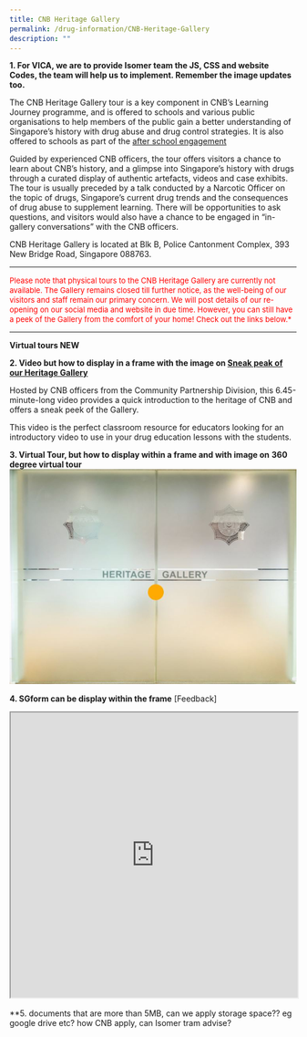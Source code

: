 ```yaml
---
title: CNB Heritage Gallery
permalink: /drug-information/CNB-Heritage-Gallery
description: ""
---
```

**1.  For VICA, we are to provide Isomer team the JS, CSS and website Codes, the team will help us to implement.  Remember the image updates too.**

The CNB Heritage Gallery tour is a key component in CNB’s Learning Journey programme, and is offered to schools and various public organisations to help members of the public gain a better understanding of Singapore’s history with drug abuse and drug control strategies. It is also offered to schools as part of the [after school engagement](https://www.cnb.gov.sg/educational-resources/core-programmes/after-school-engagement-programme)

Guided by experienced CNB officers, the tour offers visitors a chance to learn about CNB’s history, and a glimpse into Singapore’s history with drugs through a curated display of authentic artefacts, videos and case exhibits. The tour is usually preceded by a talk conducted by a Narcotic Officer on the topic of drugs, Singapore’s current drug trends and the consequences of drug abuse to supplement learning. There will be opportunities to ask questions, and visitors would also have a chance to be engaged in “in-gallery conversations” with the CNB officers.

CNB Heritage Gallery is located at Blk B, Police Cantonment Complex, 393 New Bridge Road, Singapore 088763.
______
<font color=#FF0000 size=2> 
Please note that physical tours to the CNB Heritage Gallery are currently not available. The Gallery remains closed till further notice, as the well-being of our visitors and staff remain our primary concern. We will post details of our re-opening on our social media and website in due time. However, you can still have a peek of the Gallery from the comfort of your home! Check out the links below.*</font>

______________
<!--
issue 1 :- Using this facing this issue "Intended <iframe> content violates Content Security Policy and therefore could not be displayed. Isomer does not support display of any forbidden resources.  
Intended <iframe> content violates Content Security Policy and therefore could not be displayed. Isomer does not support display of any forbidden resources.

<iframe src="" style="border: 2px solid blue;"></iframe>
<iframe style="width:100%;height:500px" src="https://youtu.be/OTs-Yb35V2s" id="iframe1"></iframe>
-->


**Virtual tours NEW**

**2. Video but how to display in a frame with the image on
[Sneak peak of our Heritage Gallery](https://youtu.be/OTs-Yb35V2s)**

Hosted by CNB officers from the Community Partnership Division, this 6.45-minute-long video provides a quick introduction to the heritage of CNB and offers a sneak peek of the Gallery.

This video is the perfect classroom resource for educators looking for an introductory video to use in your drug education lessons with the students.

<!--
issue 2 :- Using this facing this issue "Intended <iframe> content violates Content Security Policy and therefore could not be displayed. Isomer does not support display of any forbidden resources.  
Intended <iframe> content violates Content Security Policy and therefore could not be displayed. Isomer does not support display of any forbidden resources.

<iframe src="" style="border: 2px solid blue;"></iframe>
<iframe style="width:100%;height:500px" src="https://www.cnb.gov.sg/heritage-gallery-virtual-tour" id="iframe2"></iframe>
-->

**3. Virtual Tour, but how to display within a frame and with image on**
**360 degree virtual tour**
<a href="https://www.cnb.gov.sg/heritage-gallery-virtual-tour"> ![](/images/virtual.jpg)</a>

**4. SGform can be display within the frame**
[Feedback]
<iframe style="width:100%;height:500px" src="https://form.gov.sg/629dcaccfcba250012b5909b" id="iframe3"></iframe>


**5. documents that are more than 5MB, can we apply storage space?? eg google drive etc? how CNB apply, can Isomer tram advise?